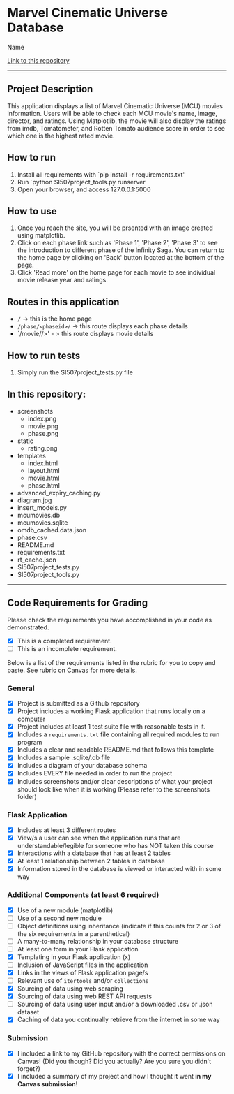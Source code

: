 # Marvel Cinematic Universe Database

Name

[Link to this repository](https://github.com/phoebe7979/SI507_FinalProject)

---

## Project Description

This application displays a list of Marvel Cinematic Universe (MCU) movies information.
Users will be able to check each MCU movie's name, image, director, and ratings.
Using Matplotlib, the movie will also display the ratings from imdb, Tomatometer, and Rotten Tomato audience score in order to see which one is the highest rated movie.


## How to run

1. Install all requirements with `pip install -r requirements.txt'
2. Run `python SI507project_tools.py runserver
3. Open your browser, and access 127.0.0.1:5000

## How to use

1. Once you reach the site, you will be prsented with an image created using matplotlib.
2. Click on each phase link such as 'Phase 1', 'Phase 2', 'Phase 3' to see the introduction to different phase of the Infinity Saga. You can return to the home page by clicking on 'Back' button located at the bottom of the page.
3. Click 'Read more' on the home page for each movie to see individual movie release year and ratings.

## Routes in this application
- `/` -> this is the home page
- `/phase/<phaseid>/` -> this route displays each phase details
- `/movie/<movieid>/>' - > this route displays movie details


## How to run tests
1. Simply run the SI507project_tests.py file

## In this repository:
- screenshots
  - index.png
  - movie.png
  - phase.png
- static
  - rating.png
- templates
  - index.html
  - layout.html
  - movie.html
  - phase.html
- advanced_expiry_caching.py
- diagram.jpg
- insert_models.py
- mcumovies.db
- mcumovies.sqlite
- omdb_cached.data.json
- phase.csv
- README.md
- requirements.txt
- rt_cache.json
- SI507project_tests.py
- SI507project_tools.py


---
## Code Requirements for Grading
Please check the requirements you have accomplished in your code as demonstrated.
- [x] This is a completed requirement.
- [ ] This is an incomplete requirement.

Below is a list of the requirements listed in the rubric for you to copy and paste.  See rubric on Canvas for more details.

### General
- [x] Project is submitted as a Github repository
- [x] Project includes a working Flask application that runs locally on a computer
- [x] Project includes at least 1 test suite file with reasonable tests in it.
- [x] Includes a `requirements.txt` file containing all required modules to run program
- [x] Includes a clear and readable README.md that follows this template
- [x] Includes a sample .sqlite/.db file
- [x] Includes a diagram of your database schema
- [x] Includes EVERY file needed in order to run the project
- [x] Includes screenshots and/or clear descriptions of what your project should look like when it is working (Please refer to the screenshots folder)

### Flask Application
- [x] Includes at least 3 different routes
- [x] View/s a user can see when the application runs that are understandable/legible for someone who has NOT taken this course
- [x] Interactions with a database that has at least 2 tables
- [x] At least 1 relationship between 2 tables in database
- [x] Information stored in the database is viewed or interacted with in some way

### Additional Components (at least 6 required)
- [x] Use of a new module (matplotlib)
- [ ] Use of a second new module
- [ ] Object definitions using inheritance (indicate if this counts for 2 or 3 of the six requirements in a parenthetical)
- [ ] A many-to-many relationship in your database structure
- [ ] At least one form in your Flask application
- [x] Templating in your Flask application (x)
- [ ] Inclusion of JavaScript files in the application
- [x] Links in the views of Flask application page/s
- [ ] Relevant use of `itertools` and/or `collections`
- [x] Sourcing of data using web scraping
- [x] Sourcing of data using web REST API requests
- [ ] Sourcing of data using user input and/or a downloaded .csv or .json dataset
- [x] Caching of data you continually retrieve from the internet in some way

### Submission
- [x] I included a link to my GitHub repository with the correct permissions on Canvas! (Did you though? Did you actually? Are you sure you didn't forget?)
- [x] I included a summary of my project and how I thought it went **in my Canvas submission**!
